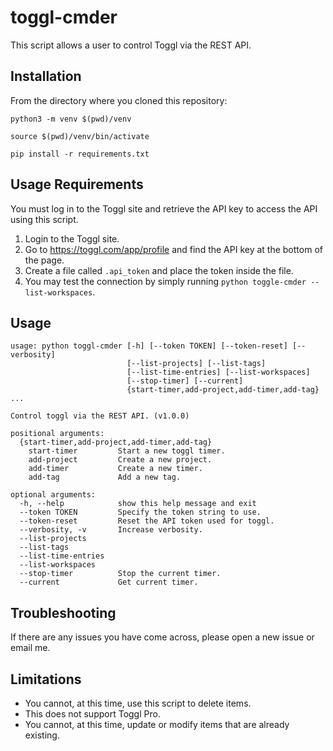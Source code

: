 # toggl-cmder

This script allows a user to control Toggl via the REST API.

## Installation

From the directory where you cloned this repository:

`python3 -m venv $(pwd)/venv`

`source $(pwd)/venv/bin/activate`

`pip install -r requirements.txt`

## Usage Requirements

You must log in to the Toggl site and retrieve the API key to access the API using this script.
1. Login to the Toggl site.
2. Go to https://toggl.com/app/profile and find the API key at the bottom of the page.
3. Create a file called `.api_token` and place the token inside the file.
4. You may test the connection by simply running `python toggle-cmder --list-workspaces`.

## Usage
```
usage: python toggl-cmder [-h] [--token TOKEN] [--token-reset] [--verbosity]
                          [--list-projects] [--list-tags]
                          [--list-time-entries] [--list-workspaces]
                          [--stop-timer] [--current]
                          {start-timer,add-project,add-timer,add-tag} ...

Control toggl via the REST API. (v1.0.0)

positional arguments:
  {start-timer,add-project,add-timer,add-tag}
    start-timer         Start a new toggl timer.
    add-project         Create a new project.
    add-timer           Create a new timer.
    add-tag             Add a new tag.

optional arguments:
  -h, --help            show this help message and exit
  --token TOKEN         Specify the token string to use.
  --token-reset         Reset the API token used for toggl.
  --verbosity, -v       Increase verbosity.
  --list-projects
  --list-tags
  --list-time-entries
  --list-workspaces
  --stop-timer          Stop the current timer.
  --current             Get current timer.
```

## Troubleshooting

If there are any issues you have come across, please open a new issue or email me.

## Limitations

* You cannot, at this time, use this script to delete items.
* This does not support Toggl Pro.
* You cannot, at this time, update or modify items that are already existing.
